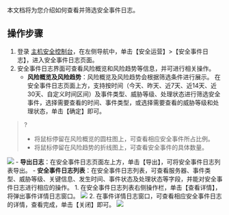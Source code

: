 本文档将为您介绍如何查看并筛选安全事件日志。
## 操作步骤
1. 登录 [主机安全控制台](https://console.cloud.tencent.com/cwp)，在左侧导航中，单击【安全运营】>【安全事件日志】，进入安全事件日志页面。
2. 安全事件日志界面可查看风险概览和风险趋势等信息，并可进行相关操作。
	- **风险概览及风险趋势**：风险概览及风险趋势会根据筛选条件进行展示。
	在安全事件日志页面上方，支持按时间（今天、昨天、近7天、近14天、近30天、自定义时间区间）及事件类型、威胁等级、处理状态进行筛选安全事件，选择需要查看的时间、事件类型，或选择需要查看的威胁等级和处理状态，单击【确定】即可。
>?
>- 将鼠标停留在风险概览的圆柱图上，可查看相应安全事件所占比例。
>- 将鼠标停留在风险趋势的折线图上，可查看安全事件的具体数量。
>
![](https://main.qcloudimg.com/raw/04563de7c7dc303d7da6668481490c06.png)
	- **导出日志**：在安全事件日志页面左上方，单击【导出】，可将安全事件日志列表导出。
	- **安全事件日志列表**：在安全事件日志列表，可查看服务器、事件类型、威胁等级、关键信息、发生时间、事件状态及处理状态等字段，并能对安全事件日志进行相应的操作。
		1. 在安全事件日志列表右侧操作栏，单击【查看详情】，将弹出事件详情日志窗口。
![](https://main.qcloudimg.com/raw/c2e3f0ae4e16db5a5d820a17c78984b8.png)
		2. 在事件详情日志窗口，可查看相应安全事件日志的详情，查看完成，单击【关闭】即可。
![](https://main.qcloudimg.com/raw/78a2f8edebe6f2bfcd724a623f21dd0e.png)

